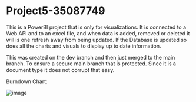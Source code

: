 # Project5-35087749

This is a PowerBI project that is only for visualizations.
It is connected to a Web API and to an excel file, and when data is added, removed or deleted it will is one refresh away from being updated. If the Database is updated so does all the charts and visuals to display up to date information.

This was created on the dev branch and then just merged to the main branch. To ensure a secure main branch that is protected. Since it is a document type it does not corrupt that easy.

Burndown Chart:

![image](https://github.com/AndreEloff99/Project5-35087749/assets/88395754/e9045905-75c4-46ad-a1a3-75038e517e27)

